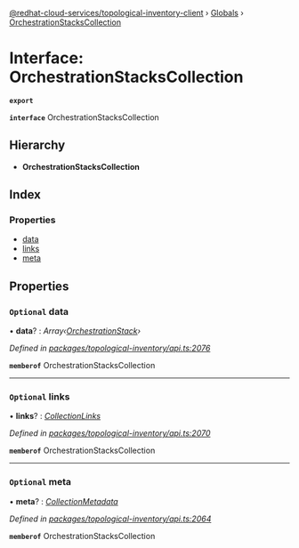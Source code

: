 [@redhat-cloud-services/topological-inventory-client](../README.md) › [Globals](../globals.md) › [OrchestrationStacksCollection](orchestrationstackscollection.md)

# Interface: OrchestrationStacksCollection

**`export`** 

**`interface`** OrchestrationStacksCollection

## Hierarchy

* **OrchestrationStacksCollection**

## Index

### Properties

* [data](orchestrationstackscollection.md#optional-data)
* [links](orchestrationstackscollection.md#optional-links)
* [meta](orchestrationstackscollection.md#optional-meta)

## Properties

### `Optional` data

• **data**? : *Array‹[OrchestrationStack](orchestrationstack.md)›*

*Defined in [packages/topological-inventory/api.ts:2076](https://github.com/leSamo/javascript-clients/blob/master/packages/topological-inventory/api.ts#L2076)*

**`memberof`** OrchestrationStacksCollection

___

### `Optional` links

• **links**? : *[CollectionLinks](collectionlinks.md)*

*Defined in [packages/topological-inventory/api.ts:2070](https://github.com/leSamo/javascript-clients/blob/master/packages/topological-inventory/api.ts#L2070)*

**`memberof`** OrchestrationStacksCollection

___

### `Optional` meta

• **meta**? : *[CollectionMetadata](collectionmetadata.md)*

*Defined in [packages/topological-inventory/api.ts:2064](https://github.com/leSamo/javascript-clients/blob/master/packages/topological-inventory/api.ts#L2064)*

**`memberof`** OrchestrationStacksCollection
